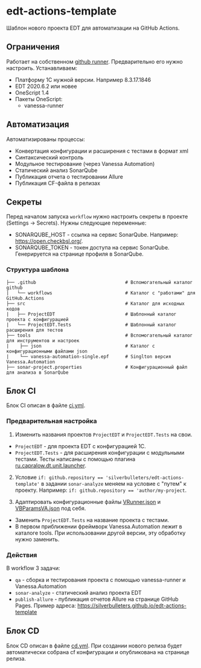 # edt-actions-template

Шаблон нового проекта EDT для автоматизации на GitHub Actions.

## Ограничения

Работает на собственном [github runner](https://docs.github.com/en/free-pro-team@latest/actions/hosting-your-own-runners). 
Предварительно его нужно настроить. Устанавливаем:
* Платформу 1С нужной версии. Например 8.3.17.1846
* EDT 2020.6.2 или новее
* OneScript 1.4
* Пакеты OneScript:
    - vanessa-runner

## Автоматизация

Автоматизированы процессы:

* Конвертация конфигурации и расширения с тестами в формат xml
* Cинтаксический контроль
* Модульное тестирование (через Vanessa Automation)
* Статический анализ SonarQube
* Публикация отчета о тестировании Allure
* Публикация CF-файла в релизах

## Секреты

Перед началом запуска `workflow` нужно настроить секреты в проекте (Settings -> Secrets). Нужны следующие переменные:
* SONARQUBE_HOST - ссылка на сервис SonarQube. Например: https://open.checkbsl.org/.
* SONARQUBE_TOKEN - токен доступа на сервис SonarQube. Генерируется на странице профиля в SonarQube.

### Структура шаблона

```
├── .github                                 # Вспомогательный каталог github
|   └── workflows                           # Каталог с "работами" для GitHub.Actions
├── src                                     # Каталог для исходных кодов
|   ├── ProjectEDT                          # Шаблонный каталог проекта с конфигурацией
|   └── ProjectEDT.Tests                    # Шаблонный каталог расширения для тестов
├── tools                                   # Вспомогательный каталог для инструментов и настроек
|    ├── json                               # Каталог с конфигурационными файлами json
|    └── vanessa-automation-single.epf      # Singlton версия Vanessa.Automation
├── sonar-project.properties                # Конфигурационный файл для анализа в SonarQube
```

## Блок CI

Блок CI описан в файле [ci.yml](/.github/workflows/ci.yml). 

### Предварительная настройка

1. Изменить названия проектов `ProjectEDT` и `ProjectEDT.Tests` на свои.

* `ProjectEDT` - для проекта EDT с конфигурацией 1С.
* `ProjectEDT.Tests` - для расширения конфигурации с модульными тестами. Тесты написаны с помощью плагина [ru.capralow.dt.unit.launcher](https://github.com/DoublesunRUS/ru.capralow.dt.unit.launcher).

2. Условие `if: github.repository == 'silverbulleters/edt-actions-template'` в задании `sonar-analyze` меняем на условие с "путем" к проекту. 
Например: `if: github.repository == 'author/my-project`.

3. Адаптировать конфигурационные файлы [VRunner.json](tools/json/VRunner.json) и [VBParamsVA.json](tools/json/VBParamsVA.json) под себя. 
* Заменить `ProjectEDT.Tests` на название проекта с тестами.
* В первом приближении фреймворк Vanessa.Automation лежит в каталоге tools. При использовании другой версии, эту обработку нужно заменить.

### Действия

В workflow 3 задачи:
* `qa` - сборка и тестирования проекта с помощью vanessa-runner и Vanessa.Automation
* `sonar-analyze` - статический анализ проекта EDT
* `publish-allure` - публикация отчетов Allure на странице GitHub Pages. Пример адреса: https://silverbulleters.github.io/edt-actions-template

## Блок CD

Блок CD описан в файле [cd.yml](/.github/workflows/cd.yml). При создании нового релиза будет 
автоматически собрана cf конфигурации и опубликована на странице релиза.